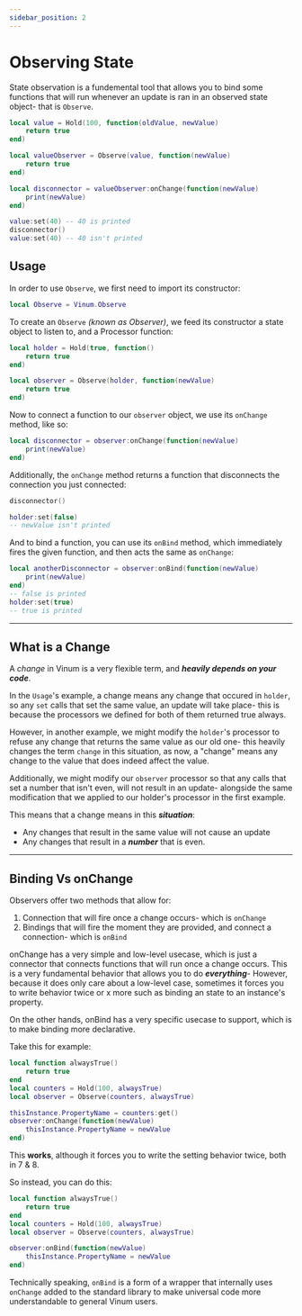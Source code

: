 ```yaml
---
sidebar_position: 2
---
```


# Observing State

State observation is a fundemental tool that allows you to bind some functions that will run whenever an update is ran in an observed state object- that is `Observe`.
```lua
local value = Hold(100, function(oldValue, newValue)
    return true
end)

local valueObserver = Observe(value, function(newValue)
    return true
end)

local disconnector = valueObserver:onChange(function(newValue)
    print(newValue)
end)

value:set(40) -- 40 is printed
disconnector()
value:set(40) -- 40 isn't printed
```

## Usage

In order to use `Observe`, we first need to import its constructor:
```lua
local Observe = Vinum.Observe
```

To create an `Observe` *(known as Observer)*, we feed its constructor a state object to listen to, and a Processor function:
```lua
local holder = Hold(true, function()
    return true 
end)

local observer = Observe(holder, function(newValue)
    return true
end)
```

Now to connect a function to our `observer` object, we use its `onChange` method, like so:
```lua
local disconnector = observer:onChange(function(newValue)
    print(newValue)
end)
```

Additionally, the `onChange` method returns a function that disconnects the connection you just connected:
```lua
disconnector()

holder:set(false)
-- newValue isn't printed
```

And to bind a function, you can use its `onBind` method, which immediately fires the given function, and then acts the same as `onChange`:
```lua
local anotherDisconnector = observer:onBind(function(newValue)
    print(newValue)
end)
-- false is printed
holder:set(true)
-- true is printed
```
______ 
## What is a Change

A *change* in Vinum is a very flexible term, and ***heavily depends on your code***.

In the `Usage`'s example, a change means any change that occured in `holder`, so any `set` calls that set the same value, an update will take place- this is because the processors we defined for both of them returned true always.

However, in another example, we might modify the `holder`'s processor to refuse any change that returns the same value as our old one- this heavily changes the term `change` in this situation, as now, a "change" means any change to the value that does indeed affect the value. 

Additionally, we might modify our `observer` processor so that any calls that set a number that isn't even, will not result in an update- alongside the same modification that we applied to our holder's processor in the first example.

This means that a change means in this ***situation***:
* Any changes that result in the same value will not cause an update
* Any changes that result in a ***number*** that is even.
______
## Binding Vs onChange

Observers offer two methods that allow for:
1. Connection that will fire once a change occurs- which is `onChange`
2. Bindings that will fire the moment they are provided, and connect a connection- which is `onBind`

onChange has a very simple and low-level usecase, which is just a connector that connects functions that will run once a change occurs. This is a very fundamental behavior that allows you to do ***everything***- However, because it does only care about a low-level case, sometimes it forces you to write behavior twice or x more such as binding an state to an instance's property.

On the other hands, onBind has a very specific usecase to support, which is to make binding more declarative.

Take this for example:
```lua
local function alwaysTrue()
    return true
end
local counters = Hold(100, alwaysTrue)
local observer = Observe(counters, alwaysTrue)

thisInstance.PropertyName = counters:get()
observer:onChange(function(newValue)
    thisInstance.PropertyName = newValue
end)
```

This **works**, although it forces you to write the setting behavior twice, both in 7 & 8. 

So instead, you can do this:
```lua
local function alwaysTrue()
    return true
end
local counters = Hold(100, alwaysTrue)
local observer = Observe(counters, alwaysTrue)

observer:onBind(function(newValue)
    thisInstance.PropertyName = newValue
end)
```

Technically speaking, `onBind` is a form of a wrapper that internally uses `onChange` added to the standard library to make universal code more understandable to general Vinum users.